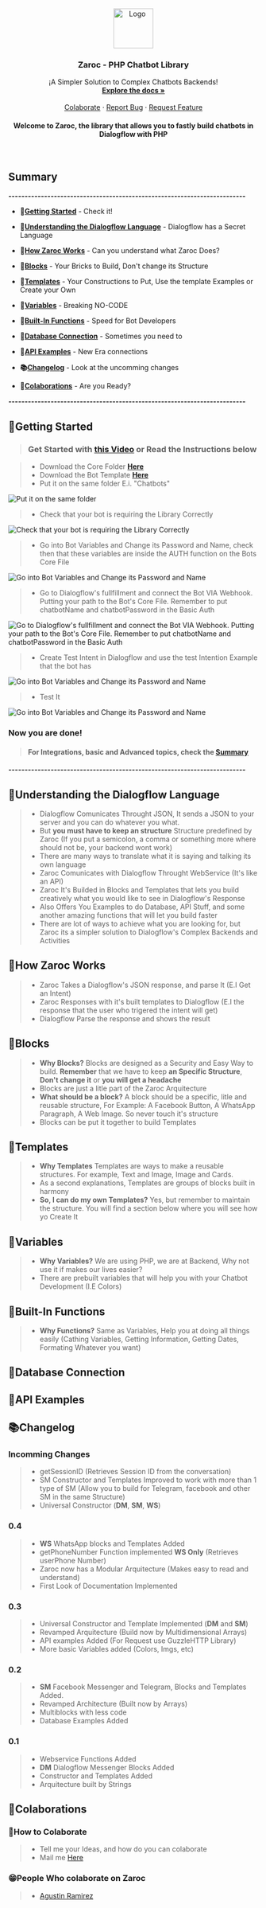 <!-- [![Contributors][contributors-shield]][contributors-url]
[![Forks][forks-shield]][forks-url]
[![Stargazers][stars-shield]][stars-url]
[![Issues][issues-shield]][issues-url]
[![MIT License][license-shield]][license-url]
[![LinkedIn][linkedin-shield]][linkedin-url] -->

<br />
<p align="center">
  <a href="https://github.com/Mizar-Contasti/zaroc">
    <img src="https://codexceleste.com/github/zaroc/logo.png" alt="Logo" width="80" height="80">
  </a>

  <h3 align="center">Zaroc - PHP Chatbot Library</h3>

  <p align="center">
    ¡A Simpler Solution to Complex Chatbots Backends!
    <br />
    <a href="https://github.com/Mizar-Contasti/zaroc"><strong>Explore the docs »</strong></a>
    <br />
    <br />
    <a href="mailto:contasti.mizar@gmail.com">Colaborate</a>
    ·
    <a href="https://github.com/Mizar-Contasti/zaroc/issues">Report Bug</a>
    ·
    <a href="https://github.com/Mizar-Contasti/zaroc/issues">Request Feature</a>

  </p>
</p>

<h4 align="center">Welcome to Zaroc, the library that allows you to fastly build chatbots in Dialogflow with PHP</h4>
<br />

## Summary

**-------------------------------------------------------------------------**

- **🚀[Getting Started](#getting-started)** - Check it!

- **🚩[Understanding the Dialogflow Language](#understanding-the-dialogflow-language)** - Dialogflow has a Secret Language

- **🤖[How Zaroc Works](#how-zaroc-works)** - Can you understand what Zaroc Does?

- **🧱[Blocks](#blocks)** - Your Bricks to Build, Don't change its Structure

- **🗼[Templates](#templates)** - Your Constructions to Put, Use the template Examples or Create your Own

- **🍎[Variables](#variables)** - Breaking NO-CODE

- **🌳[Built-In Functions](#built-in-functions)** - Speed for Bot Developers

- **💾[Database Connection](#database-connection)** - Sometimes you need to

- **🎈[API Examples](#api-examples)** - New Era connections

- **📚[Changelog](#changelog)** - Look at the uncomming changes

- **🎉[Colaborations](#colaborations)** - Are you Ready?

**-------------------------------------------------------------------------**

## **🚀Getting Started**

> ### Get Started with **[this Video]()** or **Read the Instructions below**

> - Download the Core Folder **[Here](https://drive.google.com/drive/folders/1IGo488G_OIMosRhja4psrOHwwrJ-nsCa?usp=sharing)**
> - Download the Bot Template **[Here](https://drive.google.com/drive/folders/1SesO4t1u0W7pEdirmBTE7NGg2e3hTGJi?usp=sharing)**
> - Put it on the same folder E.i. "Chatbots"

![Put it on the same folder](https://codexceleste.com/github/zaroc/md_1.jpg)

> - Check that your bot is requiring the Library Correctly

![Check that your bot is requiring the Library Correctly](https://codexceleste.com/github/zaroc/md_2.jpg)

> - Go into Bot Variables and Change its Password and Name, check then that these variables are inside the AUTH function on the Bots Core File

![Go into Bot Variables and Change its Password and Name](https://codexceleste.com/github/zaroc/md_3.jpg)

> - Go to Dialogflow's fullfillment and connect the Bot VIA Webhook. Putting your path to the Bot's Core File. Remember to put chatbotName and chatbotPassword in the Basic Auth

![Go to Dialogflow's fullfillment and connect the Bot VIA Webhook. Putting your path to the Bot's Core File. Remember to put chatbotName and chatbotPassword in the Basic Auth](https://codexceleste.com/github/zaroc/md_4.jpg)

> - Create Test Intent in Dialogflow and use the test Intention Example that the bot has

![Go into Bot Variables and Change its Password and Name](https://codexceleste.com/github/zaroc/md_5.jpg)

> - Test It

![Go into Bot Variables and Change its Password and Name](https://codexceleste.com/github/zaroc/md_6.jpg)

### Now you are done!

> #### For Integrations, basic and Advanced topics, check the **[Summary](#summary)**

**-------------------------------------------------------------------------**

## **🚩Understanding the Dialogflow Language**

> - Dialogflow Comunicates Throught JSON, It sends a JSON to your server and you can do whatever you what.
> - But **you must have to keep an structure** Structure predefined by Zaroc (If you put a semicolon, a comma or something more where should not be, your backend wont work)
> - There are many ways to translate what it is saying and talking its own language
> - Zaroc Comunicates with Dialogflow Throught WebService (It's like an API)
> - Zaroc It's Builded in Blocks and Templates that lets you build creatively what you would like to see in Dialogflow's Response
> - Also Offers You Examples to do Database, API Stuff, and some another amazing functions that will let you build faster
> - There are lot of ways to achieve what you are looking for, but Zaroc its a simpler solution to Dialogflow's Complex Backends and Activities

## **🤖How Zaroc Works**

> - Zaroc Takes a Dialogflow's JSON response, and parse It (E.I Get an Intent)
> - Zaroc Responses with it's built templates to Dialogflow (E.I the response that the user who trigered the intent will get)
> - Dialogflow Parse the response and shows the result

## **🧱Blocks**

> - **Why Blocks?** Blocks are designed as a Security and Easy Way to build. **Remember** that we have to keep **an Specific Structure**, **Don't change it** or **you will get a headache**
> - Blocks are just a litle part of the Zaroc Arquitecture
> - **What should be a block?** A block should be a specific, litle and reusable structure, For Example: A Facebook Button, A WhatsApp Paragraph, A Web Image. So never touch it's structure
> - Blocks can be put it together to build Templates

## **🗼Templates**

> - **Why Templates** Templates are ways to make a reusable structures. For example, Text and Image, Image and Cards.
> - As a second explanations, Templates are groups of blocks built in harmony
> - **So, I can do my own Templates?** Yes, but remember to maintain the structure. You will find a section below where you will see how yo Create It

## **🍎Variables**

> - **Why Variables?** We are using PHP, we are at Backend, Why not use it if makes our lives easier?
> - There are prebuilt variables that will help you with your Chatbot Development (I.E Colors)

## **🌳Built-In Functions**

> - **Why Functions?** Same as Variables, Help you at doing all things easily (Cathing Variables, Getting Information, Getting Dates, Formating Whatever you want)

## **💾Database Connection**

## **🎈API Examples**

## **📚Changelog**

### Incomming Changes

> - getSessionID (Retrieves Session ID from the conversation)
> - SM Constructor and Templates Improved to work with more than 1 type of SM (Allow you to build for Telegram, facebook and other SM in the same Structure)
> - Universal Constructor (**DM**, **SM**, **WS**)

### 0.4

> - **WS** WhatsApp blocks and Templates Added
> - getPhoneNumber Function implemented **WS Only** (Retrieves userPhone Number)
> - Zaroc now has a Modular Arquitecture (Makes easy to read and understand)
> - First Look of Documentation Implemented

### 0.3

> - Universal Constructor and Template Implemented (**DM** and **SM**)
> - Revamped Arquitecture (Build now by Multidimensional Arrays)
> - API examples Added (For Request use GuzzleHTTP Library)
> - More basic Variables added (Colors, Imgs, etc)

### 0.2

> - **SM** Facebook Messenger and Telegram, Blocks and Templates Added.
> - Revamped Architecture (Built now by Arrays)
> - Multiblocks with less code
> - Database Examples Added

### 0.1

> - Webservice Functions Added
> - **DM** Dialogflow Messenger Blocks Added
> - Constructor and Templates Added
> - Arquitecture built by Strings

## **🎉Colaborations**

### 🙌How to Colaborate

> - Tell me your Ideas, and how do you can colaborate
> - Mail me [Here](mailto:contasti.mizar@gmail.com)

### 😁People Who colaborate on Zaroc

> - [Agustin Ramirez](https://github.com/mxagustinl)
